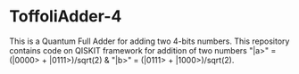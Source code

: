 # ToffoliAdder-4
This is a Quantum Full Adder for adding two 4-bits numbers. This repository contains code on QISKIT framework for addition of two numbers "|a>" = (|0000> + |0111>)/sqrt(2)  &amp; "|b>" = (|0111> + |1000>)/sqrt(2).
